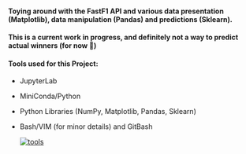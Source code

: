 #### Toying around with the FastF1 API and various data presentation (Matplotlib), data manipulation (Pandas) and predictions (Sklearn).
#### This is a current work in progress, and definitely not a way to predict actual winners (for now 👀)

#### Tools used for this Project:
- JupyterLab
- MiniConda/Python
- Python Libraries (NumPy, Matplotlib, Pandas, Sklearn)
- Bash/VIM (for minor details) and GitBash

  [![tools](https://skillicons.dev/icons?i=py,bash,sklearn,git)](https://skillicons.dev)
